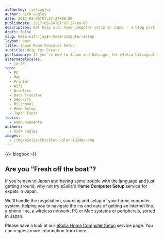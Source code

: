 ```yaml
---
authorkey: rickcogley
author: Rick Cogley
date: 2017-08-06T07:07:27+09:00
publishdate: 2017-08-06T07:07:27+09:00
description: Get help with home computer setup in Japan - a blog post from eSolia Inc.
draft: false
slug: help-with-japan-home-computer-setup
layout: post
title: Japan Home Computer Setup
subtitle: Help for Expats
postsummary: If you're new to Japan and Nihongo, let eSolia bilingual IT professionals arrange and connect your home computer system in Japan. We'll have you sorted in no time.
alternatelocales:
  - ja-JP
tags:
  - PC
  - Mac
  - Printer
  - Wifi
  - Wireless
  - Data Transfer
  - Security
  - Bilingual
  - Home Setup
  - Japan Expat
topics:
  - Announcements
authors:
  - Rick Cogley
images:
  - /img/eSolia-Chicklet-Color-1024px.png  
---
```


{{< blogbox >}}

## Are you "Fresh off the boat"?

If you're new to Japan and having some trouble with the language and just getting around, why not try eSolia's **Home Computer Setup** service for expats in Japan.

We'll handle the negotiation, sourcing and setup of your home computer system, helping you to navigate the ins and outs of getting an Internet line, a phone line, a wireless network, PC or Mac systems or peripherals, sorted in Japan.

Please have a look at our [eSolia Home Computer Setup](http://esolia.com/japan-expat-home-setup/) service page. You can request more information from there.

